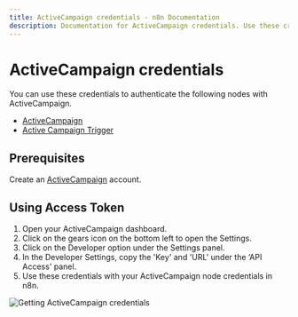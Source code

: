 ```yaml
---
title: ActiveCampaign credentials - n8n Documentation
description: Documentation for ActiveCampaign credentials. Use these credentials to authenticate ActiveCampaign in n8n, a workflow automation platform.
---
```


# ActiveCampaign credentials

You can use these credentials to authenticate the following nodes with ActiveCampaign.

- [ActiveCampaign](/integrations/builtin/app-nodes/n8n-nodes-base.activecampaign/)
- [Active Campaign Trigger](/integrations/builtin/trigger-nodes/n8n-nodes-base.activecampaigntrigger/)


## Prerequisites

Create an [ActiveCampaign](https://www.activecampaign.com/) account.

## Using Access Token

1. Open your ActiveCampaign dashboard.
2. Click on the gears icon on the bottom left to open the Settings.
3. Click on the Developer option under the Settings panel.
4. In the Developer Settings, copy the 'Key' and 'URL' under the ‘API Access' panel.
5. Use these credentials with your ActiveCampaign node credentials in n8n.


![Getting ActiveCampaign credentials](/_images/integrations/builtin/credentials/activecampaign/using-access-token.gif)

